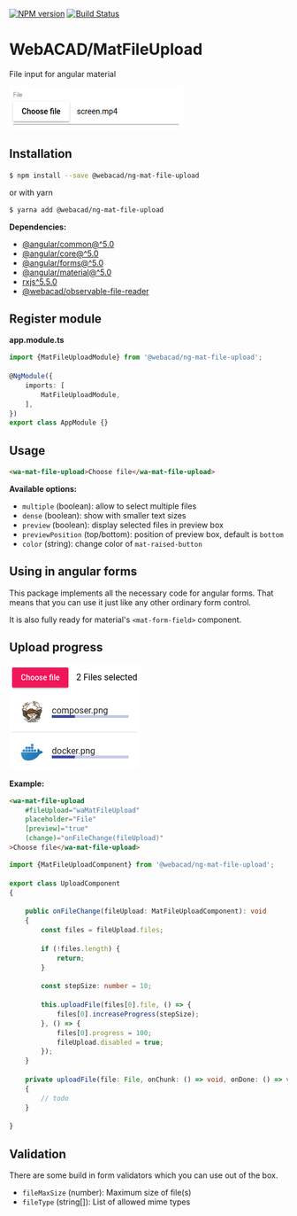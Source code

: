 [![NPM version](https://img.shields.io/npm/v/@webacad/ng-mat-file-upload.svg?style=flat-square)](https://www.npmjs.com/package/@webacad/ng-mat-file-upload)
[![Build Status](https://img.shields.io/travis/Web-ACAD/ng-mat-file-upload.svg?style=flat-square)](https://travis-ci.org/Web-ACAD/ng-mat-file-upload)

# WebACAD/MatFileUpload

File input for angular material

![default style](./docs/default.png)

## Installation

```bash
$ npm install --save @webacad/ng-mat-file-upload
```

or with yarn

```bash
$ yarna add @webacad/ng-mat-file-upload
```

**Dependencies:**

* [@angular/common@^5.0](https://www.npmjs.com/package/@angular/common)
* [@angular/core@^5.0](https://www.npmjs.com/package/@angular/core)
* [@angular/forms@^5.0](https://www.npmjs.com/package/@angular/forms)
* [@angular/material@^5.0](https://github.com/angular/material2/tree/5.2.5)
* [rxjs^5.5.0](https://github.com/ReactiveX/rxjs/tree/5.5.11)
* [@webacad/observable-file-reader](https://github.com/Web-ACAD/observable-file-reader)

## Register module

**app.module.ts**

```typescript
import {MatFileUploadModule} from '@webacad/ng-mat-file-upload';

@NgModule({
    imports: [
        MatFileUploadModule,
    ],
})
export class AppModule {}
```

## Usage

```html
<wa-mat-file-upload>Choose file</wa-mat-file-upload>
```

**Available options:**

* `multiple` (boolean): allow to select multiple files
* `dense` (boolean): show with smaller text sizes
* `preview` (boolean): display selected files in preview box
* `previewPosition` (top/bottom): position of preview box, default is `bottom`
* `color` (string): change color of `mat-raised-button`

## Using in angular forms

This package implements all the necessary code for angular forms. That means that you can use it just like any other 
ordinary form control.

It is also fully ready for material's `<mat-form-field>` component.

## Upload progress

![upload progress](./docs/upload-progress.png)

**Example:**

```html
<wa-mat-file-upload
    #fileUpload="waMatFileUpload"
    placeholder="File"
    [preview]="true"
    (change)="onFileChange(fileUpload)"
>Choose file</wa-mat-file-upload>
```

```typescript
import {MatFileUploadComponent} from '@webacad/ng-mat-file-upload';

export class UploadComponent
{
    
    public onFileChange(fileUpload: MatFileUploadComponent): void
    {
        const files = fileUpload.files;
        
        if (!files.length) {
            return;
        }
        
        const stepSize: number = 10;
        
        this.uploadFile(files[0].file, () => {
            files[0].increaseProgress(stepSize);
        }, () => {
            files[0].progress = 100;
            fileUpload.disabled = true;
        });
    }
    
    private uploadFile(file: File, onChunk: () => void, onDone: () => void): void
    {
        // todo
    }
    
}
```

## Validation

There are some build in form validators which you can use out of the box.

* `fileMaxSize` (number): Maximum size of file(s)
* `fileType` (string[]): List of allowed mime types
